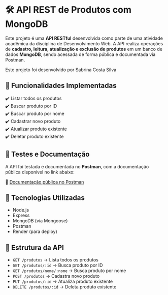 # 🛠️ API REST de Produtos com MongoDB

Este projeto é uma **API RESTful** desenvolvida como parte de uma atividade acadêmica da disciplina de Desenvolvimento Web. 
A API realiza operações de **cadastro, leitura, atualização e exclusão de produtos** em um banco de dados **MongoDB**, sendo acessada de forma pública e documentada via Postman.

Este projeto foi desenvolvido por Sabrina Costa Silva

## 📌 Funcionalidades Implementadas

✔️ Listar todos os produtos  
✔️ Buscar produto por ID  
✔️ Buscar produto por nome  
✔️ Cadastrar novo produto  
✔️ Atualizar produto existente  
✔️ Deletar produto existente

## 🧪 Testes e Documentação

A API foi testada e documentada no **Postman**, com a documentação pública disponível no link abaixo:

🔗 [Documentação pública no Postman](https://documenter.getpostman.com/view/45891036/2sB2x6nYJ5)


## 🚀 Tecnologias Utilizadas

- Node.js  
- Express  
- MongoDB (via Mongoose)  
- Postman  
- Render (para deploy)

## 🧾 Estrutura da API

- `GET /produtos` → Lista todos os produtos  
- `GET /produtos/:id` → Busca produto por ID  
- `GET /produtos/nome/:nome` → Busca produto por nome  
- `POST /produtos` → Cadastra novo produto  
- `PUT /produtos/:id` → Atualiza produto existente  
- `DELETE /produtos/:id` → Deleta produto existente


